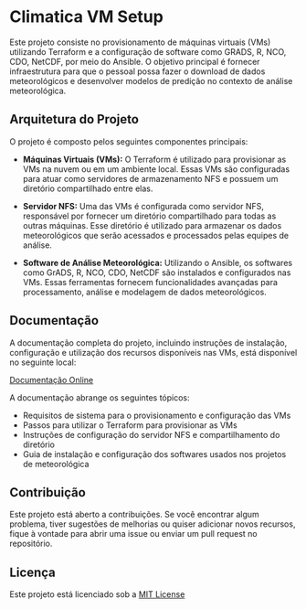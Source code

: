 # Climatica VM Setup

Este projeto consiste no provisionamento de máquinas virtuais (VMs) utilizando Terraform e a configuração de software como GRADS, R, NCO, CDO, NetCDF, por meio do Ansible. O objetivo principal é fornecer infraestrutura para que o pessoal possa fazer o download de dados meteorológicos e desenvolver modelos de predição no contexto de análise meteorológica.

## Arquitetura do Projeto

O projeto é composto pelos seguintes componentes principais:

- **Máquinas Virtuais (VMs):** O Terraform é utilizado para provisionar as VMs na nuvem ou em um ambiente local. Essas VMs são configuradas para atuar como servidores de armazenamento NFS e possuem um diretório compartilhado entre elas.

- **Servidor NFS:** Uma das VMs é configurada como servidor NFS, responsável por fornecer um diretório compartilhado para todas as outras máquinas. Esse diretório é utilizado para armazenar os dados meteorológicos que serão acessados e processados pelas equipes de análise.

- **Software de Análise Meteorológica:** Utilizando o Ansible, os softwares como GrADS, R, NCO, CDO, NetCDF são instalados e configurados nas VMs. Essas ferramentas fornecem funcionalidades avançadas para processamento, análise e modelagem de dados meteorológicos.

## Documentação

A documentação completa do projeto, incluindo instruções de instalação, configuração e utilização dos recursos disponíveis nas VMs, está disponível no seguinte local:

[Documentação Online](https://docs.google.com/document/d/1wAmIFENGyHOaDRvHf-nj1dKjrTmnqjy7cp26WLjXQAE/edit?usp=sharing)

A documentação abrange os seguintes tópicos:

- Requisitos de sistema para o provisionamento e configuração das VMs
- Passos para utilizar o Terraform para provisionar as VMs
- Instruções de configuração do servidor NFS e compartilhamento do diretório
- Guia de instalação e configuração dos softwares usados nos projetos de meteorológica

## Contribuição

Este projeto está aberto a contribuições. Se você encontrar algum problema, tiver sugestões de melhorias ou quiser adicionar novos recursos, fique à vontade para abrir uma issue ou enviar um pull request no repositório.


## Licença

Este projeto está licenciado sob a [MIT License](LICENSE)
